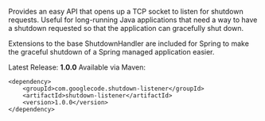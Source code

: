 Provides an easy API that opens up a TCP socket to listen for shutdown requests. Useful for long-running Java applications that need a way to have a shutdown requested so that the application can gracefully shut down.

Extensions to the base ShutdownHandler are included for Spring to make the graceful shutdown of a Spring managed application easier.

Latest Release: **1.0.0**
Available via Maven:
```
<dependency>
    <groupId>com.googlecode.shutdown-listener</groupId>
    <artifactId>shutdown-listener</artifactId>
    <version>1.0.0</version>
</dependency>
```